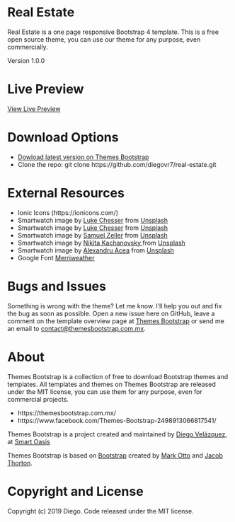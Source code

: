 # Real Estate
<p>Real Estate is a one page responsive Bootstrap 4 template. This is a free open source theme, you can use our theme for any purpose, even commercially.</p>
<p>Version 1.0.0</p>

# Live Preview
<a href="https://themesbootstrap.com.mx/templates/real-estate-template/index.html">View Live Preview</a>

# Download Options 
<ul>
  <li><a href="https://themesbootstrap.com.mx/templates/real-estate-template/index.html">Dowload latest version on Themes Bootstrap</a></li>
  <li>Clone the repo: git clone https://github.com/diegovr7/real-estate.git</li>
</ul>

# External Resources 
<ul>
  <li>Ionic Icons (https://ionicons.com/)</li>
  <li>Smartwatch image by <a href="https://unsplash.com/@lukechesser">Luke Chesser</a> from <a href="https://unsplash.com/">Unsplash</a></li>
  <li>Smartwatch image by <a href="https://unsplash.com/@lukechesser">Luke Chesser</a> from <a href="https://unsplash.com/">Unsplash</a></li>
  <li>Smartwatch image by <a href="https://unsplash.com/@samuelzeller">Samuel Zeller</a> from <a href="https://unsplash.com/">Unsplash</a></li>
  <li>Smartwatch image by <a href="https://unsplash.com/@nkachanovskyyy">Nikita Kachanovsky
</a> from <a href="https://unsplash.com/">Unsplash</a></li>
  <li>Smartwatch image by <a href="https://unsplash.com/@alexacea">Alexandru Acea</a> from <a href="https://unsplash.com/">Unsplash</a></li>
  <li>Google Font <a href="https://fonts.google.com/specimen/Merriweather">Merriweather</a></li>
 </ul>
 
# Bugs and Issues
<p>
Something is wrong with the theme? Let me know. I’ll help you out and fix the bug as soon as possible. Open a new issue here on GitHub, leave a comment on the template overview page at <a href="https://themesbootstrap.com.mx/templates/personal-portfolio-template.html">Themes Bootstrap</a> or send me an email to <a href="mailto:contact@themesbootstrap.com.mx">contact@themesbootstrap.com.mx</a>.</p>
 
# About 
<p>Themes Bootstrap is a collection of free to download Bootstrap themes and templates. All templates and themes on Themes Bootstrap are released under the MIT license, you can use them for any purpose, even for commercial projects.</p>
<ul>
  <li>https://themesbootstrap.com.mx/</li>
  <li>https://www.facebook.com/Themes-Bootstrap-2498913066817541/</li>
</ul>
<p>Themes Bootstrap is a project created and maintained by <a href="http://templune.com/">Diego Velázquez</a>, at <a href="https://smartoasis.mx/">Smart Oasis</a>
<p>Themes Bootstrap is based on <a href="https://getbootstrap.com/">Bootstrap</a> created by <a href="https://twitter.com/mdo">Mark Otto</a> and <a href="https://twitter.com/fat">Jacob Thorton</a>.</p>
 
# Copyright and License
<p>Copyright (c) 2019 Diego. Code released under the MIT license.</p>
